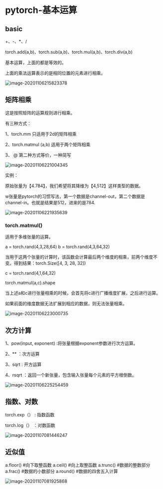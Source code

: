# pytorch-基本运算

## basic

+、-、*、/

torch.add(a,b)、torch.sub(a,b)、torch.mul(a,b)、torch.div(a,b)

基本运算，上面的都是等效的。

上面的乘法运算表示的是相同位置的元素进行相乘。

![image-20201106215823378](https://cdn.jsdelivr.net/gh/rts-coder/pytorch-learning/img/2sncwgm96MZYRua.png)

## 矩阵相乘

这是按照矩阵的运算规则进行相乘。

有三种方式：

1、torch.mm     只适用于2d的矩阵相乘

2、torch.matmul (a,b)     适用于两个矩阵相乘

3、 @            第二种方式等价，一种简写

![image-20201106221004345](https://cdn.jsdelivr.net/gh/rts-coder/pytorch-learning/img/OWzbSAwcCeIM8qX.png)

实例：

原始张量为【4.784】，我们希望将其降维为【4,512】这样类型的数据。

w张量是pytorch的习惯写法，第一个数据是channel-out，第二个数据是channel-in。也就是结果是512，进来的是784.

![image-20201106221935639](https://cdn.jsdelivr.net/gh/rts-coder/pytorch-learning/img/zjcICLdeMFsAxwn.png)

### torch.matmul()

适用于多维张量的运算。

a = torch.rand(4,3,28,64)
b = torch.rand(4,3,64,32)

当用于这两个张量的计算时，该函数会计算最后两个维度的相乘，前两个维度不变。得到结果：torch.Size([4, 3, 28, 32])

c = torch.rand(4,1,64,32)

torch.matmul(a,c).shape

当上述a和c进行张量相乘的时候，会首先将c进行广播维度扩展，之后进行运算。

如果前面的维度数据无法扩展到相应的数据，则无法张量相乘。

![image-20201106223000735](https://cdn.jsdelivr.net/gh/rts-coder/pytorch-learning/img/gZEGJr6Pws9c1MQ.png)

## 次方计算

1、pow(input, exponent)     :将张量根据exponent参数进行次方运算。

2、**      ：次方运算

3、sqrt  :  开方运算

4、rsqrt  ：返回一个新张量，包含输入张量每个元素的平方根倒数。

![image-20201106225254459](https://i.loli.net/2020/11/06/i8cUwXHOshbILmz.png)

## 指数、对数

torch.exp（） :  指数函数

torch.log（）   ：对数函数

![image-20201107081446247](https://cdn.jsdelivr.net/gh/rts-coder/pytorch-learning/img/6LsnFAKr2JO84ha.png)

## 近似值

a.floor()			 #向下取整函数
a.ceil()				 #向上取整函数
a.trunc() 			#数据的整数部分
a.frac() 				#数据的小数部分
a.round()             #数据的四舍五入计算

![image-20201107081925868](https://cdn.jsdelivr.net/gh/rts-coder/pytorch-learning/img/8EJ51ARIPVkWdh2.png)

